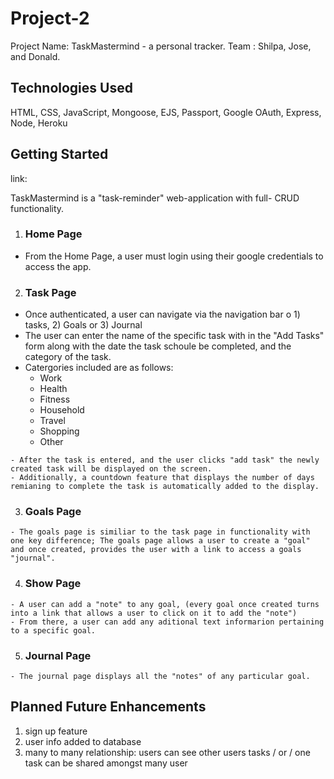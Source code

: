 # Project-2 
Project Name: TaskMastermind - a personal tracker.
Team : Shilpa, Jose, and Donald. 

## Technologies Used
HTML, CSS, JavaScript, Mongoose, EJS, Passport, Google OAuth, Express, Node, Heroku

## Getting Started 

link: 

TaskMastermind is a "task-reminder" web-application with full- CRUD functionality. 

 1) ### Home Page 
   - From the Home Page, a user must login using their google credentials to access the app. 
 2) ### Task Page 
   - Once authenticated, a user can navigate via the navigation bar o 1) tasks, 2) Goals or 3) Journal
   - The user can enter the name of the specific task with in the "Add Tasks" form along with the date the task schoule be completed, and the category of the task. 
   - Catergories included are as follows: 
     - Work   
     - Health
     - Fitness
     - Household
     - Travel
     - Shopping
     - Other

    - After the task is entered, and the user clicks "add task" the newly created task will be displayed on the screen. 
    - Additionally, a countdown feature that displays the number of days remianing to complete the task is automatically added to the display. 
  3) ### Goals Page 
    - The goals page is similiar to the task page in functionality with one key difference; The goals page allows a user to create a "goal" and once created, provides the user with a link to access a goals "journal". 

  4) ### Show Page 
    - A user can add a "note" to any goal, (every goal once created turns into a link that allows a user to click on it to add the "note")
    - From there, a user can add any aditional text informarion pertaining to a specific goal. 
    
  5) ### Journal Page
    - The journal page displays all the "notes" of any particular goal. 



## Planned Future Enhancements  
1) sign up feature 
2) user info added to database
3) many to many relationship: users can see other users tasks / or / one task can be shared amongst many user 
